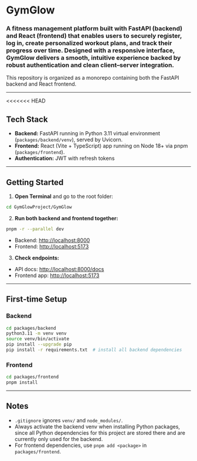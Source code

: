 # GymGlow 

### A fitness management platform built with FastAPI (backend) and React (frontend) that enables users to securely register, log in, create personalized workout plans, and track their progress over time. Designed with a responsive interface, GymGlow delivers a smooth, intuitive experience backed by robust authentication and clean client–server integration.
This repository is organized as a monorepo containing both the FastAPI backend and React frontend.

---

<<<<<<< HEAD
## Tech Stack
- **Backend:** FastAPI running in Python 3.11 virtual environment (`packages/backend/venv`), served by Uvicorn.
- **Frontend:** React (Vite + TypeScript) app running on Node 18+ via pnpm (`packages/frontend`).
- **Authentication:** JWT with refresh tokens

---

## Getting Started

1. **Open Terminal** and go to the root folder:

```bash
cd GymGlowProject/GymGlow
```

2. **Run both backend and frontend together:**

```bash
pnpm -r --parallel dev
```
- Backend: [http://localhost:8000](http://localhost:8000)
- Frontend: [http://localhost:5173](http://localhost:5173)

3. **Check endpoints:**

- API docs: [http://localhost:8000/docs](http://localhost:8000/docs)
- Frontend app: [http://localhost:5173](http://localhost:5173)

---

## First‑time Setup

### Backend

```bash
cd packages/backend
python3.11 -m venv venv
source venv/bin/activate
pip install --upgrade pip
pip install -r requirements.txt  # install all backend dependencies
```

### Frontend

```bash
cd packages/frontend
pnpm install
```

---

## Notes

- `.gitignore` ignores `venv/` and `node_modules/`.
- Always activate the backend venv when installing Python packages, since all Python dependencies for this project are stored there and are currently only used for the backend.
- For frontend dependencies, use `pnpm add <package>` in `packages/frontend`.

